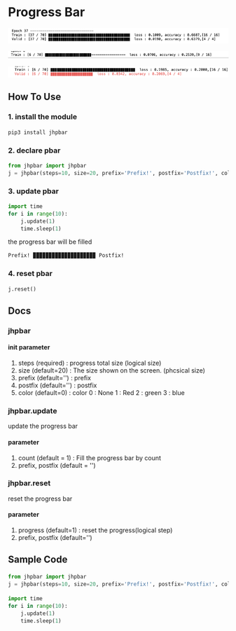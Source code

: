 # Progress Bar

![img](./img/sample.png)

![img2](./img/sample2.png)

![img3](./img/sample3.png)


## How To Use

### 1. install the module
```bash
pip3 install jhpbar
```

### 2. declare pbar
```python
from jhpbar import jhpbar
j = jhpbar(steps=10, size=20, prefix='Prefix!', postfix='Postfix!', color=1)
```

### 3. update pbar
```python
import time
for i in range(10):
    j.update(1)
    time.sleep(1)
```

the progress bar will be filled
```bash
Prefix! ▉▉▉▉▉▉▉▉▉▉▉▉▉▉▉▉▉▉▉▉ Postfix!
```

### 4. reset pbar
```python
j.reset()
```


## Docs

### jhpbar
#### init parameter
1. steps (required) : progress total size (logical size)
2. size (default=20) : The size shown on the screen. (phcsical size)
3. prefix (default='') : prefix
4. postfix (default='') : postfix
5. color (default=0) : color
    0 : None
    1 : Red
    2 : green
    3 : blue


### jhpbar.update
update the progress bar
#### parameter
1. count (default = 1) : Fill the progress bar by count 
2. prefix, postfix (default = '')

### jhpbar.reset
reset the progress bar
#### parameter
1. progress (default=1) : reset the progress(logical step)
2. prefix, postfix (default='')
 

## Sample Code
```python
from jhpbar import jhpbar
j = jhpbar(steps=10, size=20, prefix='Prefix!', postfix='Postfix!', color=1)

import time
for i in range(10):
    j.update(1)
    time.sleep(1)
```
 
